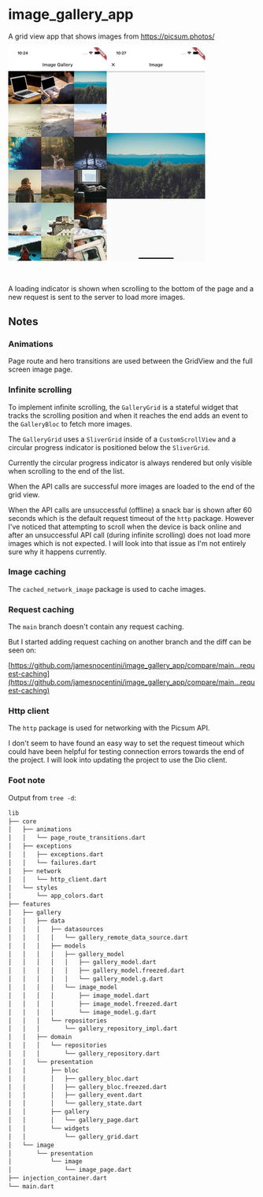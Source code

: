 # image_gallery_app

A grid view app that shows images from https://picsum.photos/

<img src="screenshots/app.png" width=200 /><img src="screenshots/app2.png" width=200 />

<br/>

A loading indicator is shown when scrolling to the bottom of the page and a new request is sent to the server to load more images.

## Notes

### Animations

Page route and hero transitions are used between the GridView and the full screen image page.

### Infinite scrolling

To implement infinite scrolling, the `GalleryGrid` is a stateful widget that tracks the scrolling position and when it reaches the end adds an event to the `GalleryBloc` to fetch more images.

The `GalleryGrid` uses a `SliverGrid` inside of a `CustomScrollView` and a circular progress indicator is positioned below the `SliverGrid`.

Currently the circular progress indicator is always rendered but only visible when scrolling to the end of the list.

When the API calls are successful more images are loaded to the end of the grid view.

When the API calls are unsuccessful (offline) a snack bar is shown after 60 seconds which is the default request timeout of the `http` package. However I've noticed that attempting to scroll when the device is back online and after an unsuccessful API call (during infinite scrolling) does not load more images which is not expected. I will look into that issue as I'm not entirely sure why it happens currently.

### Image caching

The `cached_network_image` package is used to cache images.

### Request caching

The `main` branch doesn't contain any request caching.

But I started adding request caching on another branch and the diff can be seen on:

[https://github.com/jamesnocentini/image_gallery_app/compare/main...request-caching](https://github.com/jamesnocentini/image_gallery_app/compare/main...request-caching)

### Http client

The `http` package is used for networking with the Picsum API.

I don't seem to have found an easy way to set the request timeout which could have been helpful for testing connection errors towards the end of the project. I will look into updating the project to use the Dio client.

### Foot note

Output from `tree -d`:

```bash
lib
├── core
│   ├── animations
│   │   └── page_route_transitions.dart
│   ├── exceptions
│   │   ├── exceptions.dart
│   │   └── failures.dart
│   ├── network
│   │   └── http_client.dart
│   └── styles
│       └── app_colors.dart
├── features
│   ├── gallery
│   │   ├── data
│   │   │   ├── datasources
│   │   │   │   └── gallery_remote_data_source.dart
│   │   │   ├── models
│   │   │   │   ├── gallery_model
│   │   │   │   │   ├── gallery_model.dart
│   │   │   │   │   ├── gallery_model.freezed.dart
│   │   │   │   │   └── gallery_model.g.dart
│   │   │   │   └── image_model
│   │   │   │       ├── image_model.dart
│   │   │   │       ├── image_model.freezed.dart
│   │   │   │       └── image_model.g.dart
│   │   │   └── repositories
│   │   │       └── gallery_repository_impl.dart
│   │   ├── domain
│   │   │   └── repositories
│   │   │       └── gallery_repository.dart
│   │   └── presentation
│   │       ├── bloc
│   │       │   ├── gallery_bloc.dart
│   │       │   ├── gallery_bloc.freezed.dart
│   │       │   ├── gallery_event.dart
│   │       │   └── gallery_state.dart
│   │       ├── gallery
│   │       │   └── gallery_page.dart
│   │       └── widgets
│   │           └── gallery_grid.dart
│   └── image
│       └── presentation
│           └── image
│               └── image_page.dart
├── injection_container.dart
└── main.dart
```